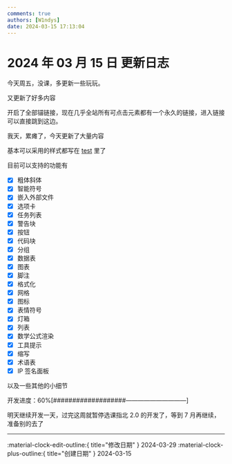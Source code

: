 ```yaml
---
comments: true
authors: [W1ndys]
date: 2024-03-15 17:13:04
---
```


# 2024 年 03 月 15 日 更新日志

今天周五，没课，多更新一些玩玩。

又更新了好多内容

<!-- more -->

开启了全部锚链接，现在几乎全站所有可点击元素都有一个永久的链接，进入链接可以直接跳到这边。

我天，累瘫了，今天更新了大量内容

基本可以采用的样式都写在 [test](.../.../test) 里了

目前可以支持的功能有

- [x] 粗体斜体
- [x] 智能符号
- [x] 嵌入外部文件
- [x] 选项卡
- [x] 任务列表
- [x] 警告块
- [x] 按钮
- [x] 代码块
- [x] 分组
- [x] 数据表
- [x] 图表
- [x] 脚注
- [x] 格式化
- [x] 网格
- [x] 图标
- [x] 表情符号
- [x] 灯箱
- [x] 列表
- [x] 数学公式渲染
- [x] 工具提示
- [x] 缩写
- [x] 术语表
- [x] IP 签名面板

以及一些其他的小细节

开发进度：60%[###################——————————]

明天继续开发一天，过完这周就暂停选课指北 2.0 的开发了，等到 7 月再继续，准备别的去了

---

:material-clock-edit-outline:{ title="修改日期" } 2024-03-29
:material-clock-plus-outline:{ title="创建日期" } 2024-03-15
